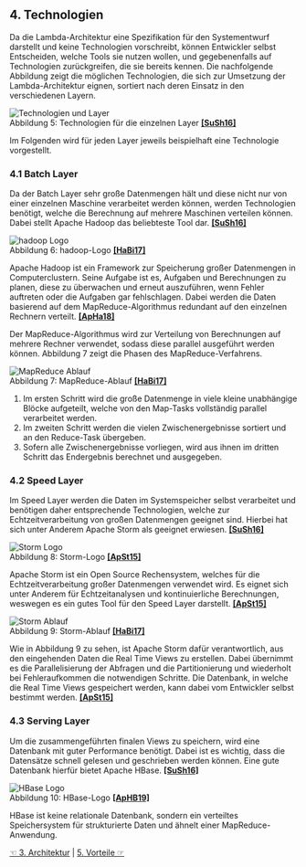 ## 4. Technologien
Da die Lambda-Architektur eine Spezifikation für den Systementwurf darstellt und keine Technologien vorschreibt, können Entwickler selbst Entscheiden, welche Tools sie nutzen wollen, und gegebenenfalls auf Technologien zurückgreifen, die sie bereits kennen. Die nachfolgende Abbildung zeigt die möglichen Technologien, die sich zur Umsetzung der Lambda-Architektur eignen, sortiert nach deren Einsatz in den verschiedenen Layern.

![Technologien und Layer](./images/Tools.png)  
Abbildung 5: Technologien für die einzelnen Layer [**[SuSh16]**](7_Literaturverzeichnis.md)  

Im Folgenden wird für jeden Layer jeweils beispielhaft eine Technologie vorgestellt.

### 4.1 Batch Layer
Da der Batch Layer sehr große Datenmengen hält und diese nicht nur von einer einzelnen Maschine verarbeitet werden können, werden Technologien benötigt, welche die Berechnung auf mehrere Maschinen verteilen können. Dabei stellt Apache Hadoop das beliebteste Tool dar. [**[SuSh16]**](7_Literaturverzeichnis.md)   

![hadoop Logo](./images/hadoop-logo.png)  
Abbildung 6: hadoop-Logo [**[HaBi17]**](7_Literaturverzeichnis.md)    

Apache Hadoop ist ein Framework zur Speicherung großer Datenmengen in Computerclustern. Seine Aufgabe ist es, Aufgaben und Berechnungen zu planen, diese zu überwachen und erneut auszuführen, wenn Fehler auftreten oder die Aufgaben gar fehlschlagen. Dabei werden die Daten basierend auf dem MapReduce-Algorithmus redundant auf den einzelnen Rechnern verteilt. [**[ApHa18]**](7_Literaturverzeichnis.md)    

Der MapReduce-Algorithmus wird zur Verteilung von Berechnungen auf mehrere Rechner verwendet, sodass diese parallel ausgeführt werden können. Abbildung 7 zeigt die Phasen des MapReduce-Verfahrens.  

![MapReduce Ablauf](./images/MapReduce-Ablauf.png)  
Abbildung 7: MapReduce-Ablauf [**[HaBi17]**](7_Literaturverzeichnis.md)    
   

1. Im ersten Schritt wird die große Datenmenge in viele kleine unabhängige Blöcke aufgeteilt, welche von den Map-Tasks vollständig parallel verarbeitet werden.  
2. Im zweiten Schritt werden die vielen Zwischenergebnisse sortiert und an den Reduce-Task übergeben.
3. Sofern alle Zwischenergebnisse vorliegen, wird aus ihnen im dritten Schritt das Endergebnis berechnet und ausgegeben.

### 4.2 Speed Layer
Im Speed Layer werden die Daten im Systemspeicher selbst verarbeitet und benötigen daher entsprechende Technologien, welche zur Echtzeitverarbeitung von großen Datenmengen geeignet sind. Hierbei hat sich unter Anderem Apache Storm als geeignet erwiesen. [**[SuSh16]**](7_Literaturverzeichnis.md)  

![Storm Logo](./images/storm-logo.PNG)  
Abbildung 8: Storm-Logo [**[ApSt15]**](7_Literaturverzeichnis.md)   

Apache Storm ist ein Open Source Rechensystem, welches für die Echtzeitverarbeitung großer Datenmengen verwendet wird. Es eignet sich unter Anderem für Echtzeitanalysen und kontinuierliche Berechnungen, weswegen es ein gutes Tool für den Speed Layer darstellt. [**[ApSt15]**](7_Literaturverzeichnis.md)  

![Storm Ablauf](./images/storm-Ablauf.png)  
Abbildung 9: Storm-Ablauf [**[HaBi17]**](7_Literaturverzeichnis.md)       

Wie in Abbildung 9 zu sehen, ist Apache Storm dafür verantwortlich, aus den eingehenden Daten die Real Time Views zu erstellen. Dabei übernimmt es die Parallelisierung der Abfragen und die Partitionierung und wiederholt bei Fehleraufkommen die notwendigen Schritte. Die Datenbank, in welche die Real Time Views gespeichert werden, kann dabei vom Entwickler selbst bestimmt werden. [**[ApSt15]**](7_Literaturverzeichnis.md)  

### 4.3 Serving Layer
Um die zusammengeführten finalen Views zu speichern, wird eine Datenbank mit guter Performance benötigt. Dabei ist es wichtig, dass die Datensätze schnell gelesen und geschrieben werden können. Eine gute Datenbank hierfür bietet Apache HBase. [**[SuSh16]**](7_Literaturverzeichnis.md)  

![HBase Logo](./images/hbase-logo.png)  
Abbildung 10: HBase-Logo [**[ApHB19]**](7_Literaturverzeichnis.md)   

HBase ist keine relationale Datenbank, sondern ein verteiltes Speichersystem für strukturierte Daten und ähnelt einer MapReduce-Anwendung.

[☜ 3. Architektur](3_Architektur.md)
   |   [5. Vorteile ☞](5_Vorteile.md)